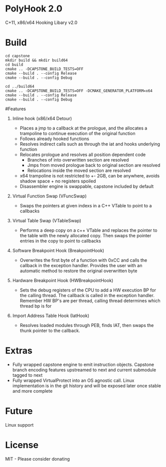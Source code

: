 # PolyHook 2.0
C+11, x86/x64 Hooking Libary v2.0

# Build

```
cd capstone
mkdir build && mkdir build64
cd build
cmake .. -DCAPSTONE_BUILD_TESTS=OFF
cmake --build . --config Release
cmake --build . --config Debug

cd ../build64
cmake .. -DCAPSTONE_BUILD_TESTS=OFF -DCMAKE_GENERATOR_PLATFORM=x64
cmake --build . --config Release
cmake --build . --config Debug
```
#Features
1) Inline hook (x86/x64 Detour)
    - Places a jmp to a callback at the prologue, and the allocates a trampoline to continue execution of the original function
    - Follows already hooked functions
    - Resolves indirect calls such as through the iat and hooks underlying function
    - Relocates prologue and resolves all position dependent code
      - Branches of into overwritten section are resolved
      - Jmps from moved prologue back to original section are resolved
      - Relocations inside the moved section are resolved
    - x64 trampoline is not restricted to +- 2GB, can be anywhere, avoids shadow space + no registers spoiled
    - Disassembler engine is swappable, capstone included by default

2) Virtual Function Swap (VFuncSwap)
    * Swaps the pointers at given indexs in a C++ VTable to point to a callbacks
3) Virtual Table Swap (VTableSwap)
    * Performs a deep copy on a c++ VTable and replaces the pointer to the table with the newly allocated copy. Then swaps the pointer entries in the copy to point to callbacks
4) Software Breakpoint Hook (BreakpointHook)
    * Overwrites the first byte of a function with 0xCC and calls the callback in the exception handler. Provides the user with an automatic method to restore the original overwritten byte
5) Hardware Breakpoint Hook (HWBreakpointHook)
   * Sets the debug registers of the CPU to add a HW execution BP for the calling thread. The callback is called in the exception handler. Remember HW BP's are per thread, calling thread determines which thread bp is for
6) Import Address Table Hook (IatHook)
    * Resolves loaded modules through PEB, finds IAT, then swaps the thunk pointer to the callback. 
    
# Extras
- Fully wrapped capstone engine to emit instruction objects. Capstone branch encoding features upstreamed to next and current submodule tagged to next
- Fully wrapped VirtualProtect into an OS agnostic call. Linux implementation is in the git history and will be exposed later once stable and more complete

# Future
Linux support

# License
MIT - Please consider donating
